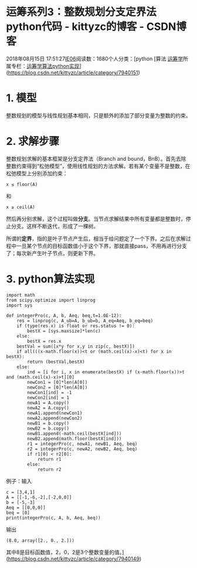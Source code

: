 # 运筹系列3：整数规划分支定界法python代码 - kittyzc的博客 - CSDN博客
2018年08月15日 17:51:27[IE06](https://me.csdn.net/kittyzc)阅读数：1680个人分类：[python																[算法																[运筹学](https://blog.csdn.net/kittyzc/article/category/7940150)所属专栏：[运筹学算法python实现](https://blog.csdn.net/column/details/26511.html)](https://blog.csdn.net/kittyzc/article/category/7940151)
# 1. 模型

整数规划的模型与线性规划基本相同，只是额外的添加了部分变量为整数的约束。

# 2. 求解步骤

整数规划求解的基本框架是分支定界法（Branch and bound，BnB）。首先去除整数约束得到“松弛模型”，使用线性规划的方法求解。若有某个变量不是整数，在松弛模型上分别添加约束：

```
x ≤ floor(A)
```

和

```
x ≥ ceil(A)
```

然后再分别求解，这个过程叫做**分支**。当节点求解结果中所有变量都是整数时，停止分支。这样不断迭代，形成了一棵树。

所谓的**定界**，指的是叶子节点产生后，相当于给问题定了一个下界。之后在求解过程中一旦某个节点的目标函数值小于这个下界，那就直接pass，不用再进行分支了；每次新产生叶子节点，则更新下界。

# 3. python算法实现

```
import math
from scipy.optimize import linprog
import sys

def integerPro(c, A, b, Aeq, beq,t=1.0E-12):
    res = linprog(c, A_ub=A, b_ub=b, A_eq=Aeq, b_eq=beq)
    if (type(res.x) is float or res.status != 0): 
        bestX = [sys.maxsize]*len(c)
    else:
        bestX = res.x
    bestVal = sum([x*y for x,y in zip(c, bestX)])
    if all(((x-math.floor(x))<t or (math.ceil(x)-x)<t) for x in bestX):
        return (bestVal,bestX)
    else:
        ind = [i for i, x in enumerate(bestX) if (x-math.floor(x))>t and (math.ceil(x)-x)>t][0]
        newCon1 = [0]*len(A[0])
        newCon2 = [0]*len(A[0])
        newCon1[ind] = -1
        newCon2[ind] = 1
        newA1 = A.copy()
        newA2 = A.copy()
        newA1.append(newCon1)
        newA2.append(newCon2)
        newB1 = b.copy()
        newB2 = b.copy()
        newB1.append(-math.ceil(bestX[ind]))
        newB2.append(math.floor(bestX[ind]))
        r1 = integerPro(c, newA1, newB1, Aeq, beq)
        r2 = integerPro(c, newA2, newB2, Aeq, beq)
        if r1[0] < r2[0]:
            return r1
        else:
            return r2
```

例子：输入

```
c = [3,4,1]
A = [[-1,-6,-2],[-2,0,0]]
b = [-5,-3]
Aeq = [[0,0,0]]
beq = [0]
print(integerPro(c, A, b, Aeq, beq))
```

输出

```
(8.0, array([2., 0., 2.]))
```

其中8是目标函数值，2，0，2是3个整数变量的值。](https://blog.csdn.net/kittyzc/article/category/7940149)